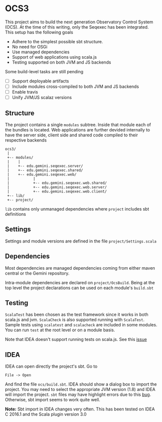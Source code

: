 # OCS3

This project aims to build the next generation Observatory Control System (OCS). At the time of this writing, only the Seqexec has been integrated. This setup has the following goals 

- Adhere to the simplest possible sbt structure.
- No need for OSGi
- Use managed dependencies
- Support of web applications using scala.js
- Testing supported on both JVM and JS backends

Some build-level tasks are still pending

- [ ] Support deployable artifacts
- [ ] Include modules cross-compiled to both JVM and JS backends
- [ ] Enable travis
- [ ] Unify JVM/JS scalaz versions

## Structure
The project contains a single `modules` subtree. Inside that module each of the bundles is located. Web applications are further devided internally to have the server side, client side and shared code compiled to their respective backends

```
ocs3/
 |
 +-- modules/
 |    |
 |    +-- edu.gemini.seqexec.server/
 |    +-- edu.gemini.seqexec.shared/
 |    +-- edu.gemini.seqexec.web/
 |           |
 |           +-- edu.gemini.seqexec.web.shared/
 |           +-- edu.gemini.seqexec.web.server/
 |           +-- edu.gemini.seqexec.web.client/
 +-- lib/
 +-- project/
```
`lib` contains only unmanaged dependencies where `project` includes sbt definitions

## Settings

Settings and module versions are defined in the file `project/Settings.scala`

## Dependencies

Most dependencies are managed dependencies coming from either maven central or the Gemini repository.

Intra-module dependencies are declared on `project/OcsBuild`. Being at the top level the project declarations can be used on each module's `build.sbt`

## Testing

`ScalaTest` has been chosen as the test framework since it works in both scala.js and jvm. `ScalaCheck` is also supported running with `ScalaTest`. Sample tests using `scalatest` and `scalacheck` are included in some modules. You can run `test` at the root level or on a module basis.

Note that IDEA doesn't support running tests on scala.js. See this [issue](https://github.com/scalatest/scalatest/issues/743)

## IDEA

IDEA can open directly the project's sbt. Go to 

```
File -> Open
```

And find the file `ocs/build.sbt`. IDEA should show a dialog box to import the project. You may need to select the appropriate JVM version (1.8) and IDEA will import the project. `sbt` files may have highlight errors due to this [bug](https://youtrack.jetbrains.com/issue/SCL-9599). Otherwise, sbt import seems to work quite well.

**Note:** Sbt import in IDEA changes very often. This has been tested on IDEA C 2016.1 and the Scala plugin version 3.0
	